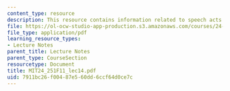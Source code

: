 ```yaml
---
content_type: resource
description: This resource contains information related to speech acts.
file: https://ol-ocw-studio-app-production.s3.amazonaws.com/courses/24-251-introduction-to-philosophy-of-language-fall-2011/7911bc26f00487e560dd6ccf64d0ce7c_MIT24_251F11_lec14.pdf
file_type: application/pdf
learning_resource_types:
- Lecture Notes
parent_title: Lecture Notes
parent_type: CourseSection
resourcetype: Document
title: MIT24_251F11_lec14.pdf
uid: 7911bc26-f004-87e5-60dd-6ccf64d0ce7c
---
```

